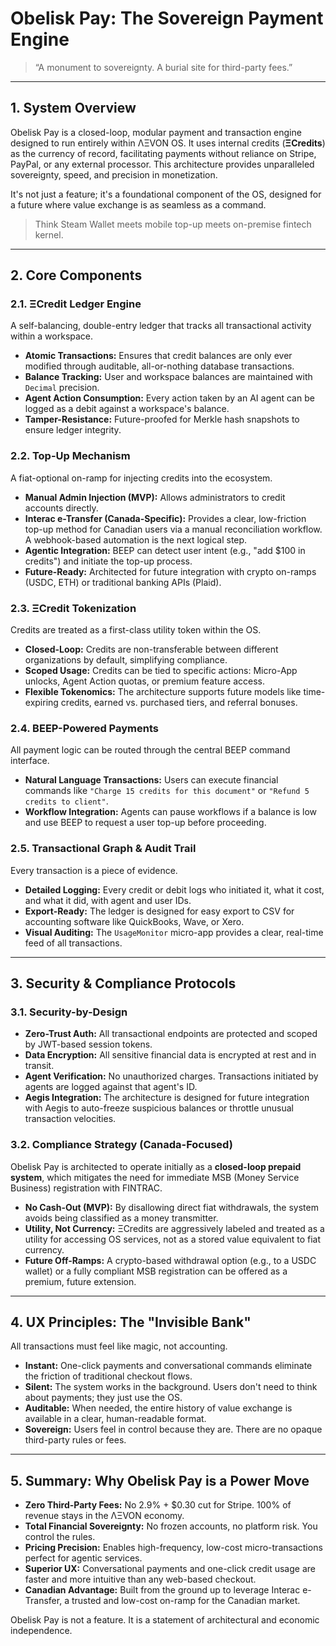 # Obelisk Pay: The Sovereign Payment Engine

> “A monument to sovereignty. A burial site for third-party fees.”

---

## 1. System Overview

Obelisk Pay is a closed-loop, modular payment and transaction engine designed to run entirely within ΛΞVON OS. It uses internal credits (**ΞCredits**) as the currency of record, facilitating payments without reliance on Stripe, PayPal, or any external processor. This architecture provides unparalleled sovereignty, speed, and precision in monetization.

It's not just a feature; it's a foundational component of the OS, designed for a future where value exchange is as seamless as a command.

> Think Steam Wallet meets mobile top-up meets on-premise fintech kernel.

---

## 2. Core Components

### 2.1. ΞCredit Ledger Engine
A self-balancing, double-entry ledger that tracks all transactional activity within a workspace.
- **Atomic Transactions:** Ensures that credit balances are only ever modified through auditable, all-or-nothing database transactions.
- **Balance Tracking:** User and workspace balances are maintained with `Decimal` precision.
- **Agent Action Consumption:** Every action taken by an AI agent can be logged as a debit against a workspace's balance.
- **Tamper-Resistance:** Future-proofed for Merkle hash snapshots to ensure ledger integrity.

### 2.2. Top-Up Mechanism
A fiat-optional on-ramp for injecting credits into the ecosystem.
- **Manual Admin Injection (MVP):** Allows administrators to credit accounts directly.
- **Interac e-Transfer (Canada-Specific):** Provides a clear, low-friction top-up method for Canadian users via a manual reconciliation workflow. A webhook-based automation is the next logical step.
- **Agentic Integration:** BEEP can detect user intent (e.g., "add $100 in credits") and initiate the top-up process.
- **Future-Ready:** Architected for future integration with crypto on-ramps (USDC, ETH) or traditional banking APIs (Plaid).

### 2.3. ΞCredit Tokenization
Credits are treated as a first-class utility token within the OS.
- **Closed-Loop:** Credits are non-transferable between different organizations by default, simplifying compliance.
- **Scoped Usage:** Credits can be tied to specific actions: Micro-App unlocks, Agent Action quotas, or premium feature access.
- **Flexible Tokenomics:** The architecture supports future models like time-expiring credits, earned vs. purchased tiers, and referral bonuses.

### 2.4. BEEP-Powered Payments
All payment logic can be routed through the central BEEP command interface.
- **Natural Language Transactions:** Users can execute financial commands like `"Charge 15 credits for this document"` or `"Refund 5 credits to client"`.
- **Workflow Integration:** Agents can pause workflows if a balance is low and use BEEP to request a user top-up before proceeding.

### 2.5. Transactional Graph & Audit Trail
Every transaction is a piece of evidence.
- **Detailed Logging:** Every credit or debit logs who initiated it, what it cost, and what it did, with agent and user IDs.
- **Export-Ready:** The ledger is designed for easy export to CSV for accounting software like QuickBooks, Wave, or Xero.
- **Visual Auditing:** The `UsageMonitor` micro-app provides a clear, real-time feed of all transactions.

---

## 3. Security & Compliance Protocols

### 3.1. Security-by-Design
- **Zero-Trust Auth:** All transactional endpoints are protected and scoped by JWT-based session tokens.
- **Data Encryption:** All sensitive financial data is encrypted at rest and in transit.
- **Agent Verification:** No unauthorized charges. Transactions initiated by agents are logged against that agent's ID.
- **Aegis Integration:** The architecture is designed for future integration with Aegis to auto-freeze suspicious balances or throttle unusual transaction velocities.

### 3.2. Compliance Strategy (Canada-Focused)
Obelisk Pay is architected to operate initially as a **closed-loop prepaid system**, which mitigates the need for immediate MSB (Money Service Business) registration with FINTRAC.
- **No Cash-Out (MVP):** By disallowing direct fiat withdrawals, the system avoids being classified as a money transmitter.
- **Utility, Not Currency:** ΞCredits are aggressively labeled and treated as a utility for accessing OS services, not as a stored value equivalent to fiat currency.
- **Future Off-Ramps:** A crypto-based withdrawal option (e.g., to a USDC wallet) or a fully compliant MSB registration can be offered as a premium, future extension.

---

## 4. UX Principles: The "Invisible Bank"

All transactions must feel like magic, not accounting.
- **Instant:** One-click payments and conversational commands eliminate the friction of traditional checkout flows.
- **Silent:** The system works in the background. Users don't need to think about payments; they just use the OS.
- **Auditable:** When needed, the entire history of value exchange is available in a clear, human-readable format.
- **Sovereign:** Users feel in control because they are. There are no opaque third-party rules or fees.

---

## 5. Summary: Why Obelisk Pay is a Power Move

-   **Zero Third-Party Fees:** No 2.9% + $0.30 cut for Stripe. 100% of revenue stays in the ΛΞVON economy.
-   **Total Financial Sovereignty:** No frozen accounts, no platform risk. You control the rules.
-   **Pricing Precision:** Enables high-frequency, low-cost micro-transactions perfect for agentic services.
-   **Superior UX:** Conversational payments and one-click credit usage are faster and more intuitive than any web-based checkout.
-   **Canadian Advantage:** Built from the ground up to leverage Interac e-Transfer, a trusted and low-cost on-ramp for the Canadian market.

Obelisk Pay is not a feature. It is a statement of architectural and economic independence.
